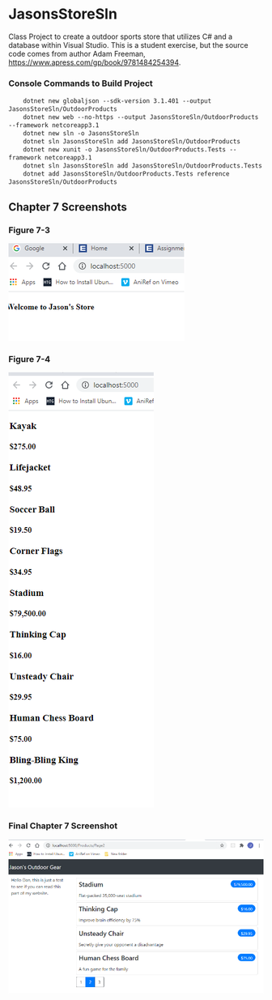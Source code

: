 # JasonsStoreSln
Class Project to create a outdoor sports store that utilizes C# and a database within Visual Studio.
This is a student exercise, but the source code comes from author Adam Freeman, https://www.apress.com/gp/book/9781484254394.

### Console Commands to Build Project
```
    dotnet new globaljson --sdk-version 3.1.401 --output JasonsStoreSln/OutdoorProducts
    dotnet new web --no-https --output JasonsStoreSln/OutdoorProducts --framework netcoreapp3.1
    dotnet new sln -o JasonsStoreSln
    dotnet sln JasonsStoreSln add JasonsStoreSln/OutdoorProducts 
    dotnet new xunit -o JasonsStoreSln/OutdoorProducts.Tests --framework netcoreapp3.1
    dotnet sln JasonsStoreSln add JasonsStoreSln/OutdoorProducts.Tests 
    dotnet add JasonsStoreSln/OutdoorProducts.Tests reference JasonsStoreSln/OutdoorProducts 
```
## Chapter 7 Screenshots
### Figure 7-3 
![Figure 7-3](https://raw.githubusercontent.com/jayhawk84/JasonsStoreSln/master/JasonStoreMedia/JasonSportsFig7.3.PNG)

### Figure 7-4 
![Figure 7-4](https://raw.githubusercontent.com/jayhawk84/JasonsStoreSln/master/JasonStoreMedia/JasonSportsFig7.4.PNG)

### Final Chapter 7 Screenshot 
![Last Screenshot](https://raw.githubusercontent.com/jayhawk84/JasonsStoreSln/master/JasonStoreMedia/JasonSports7Final.PNG)
